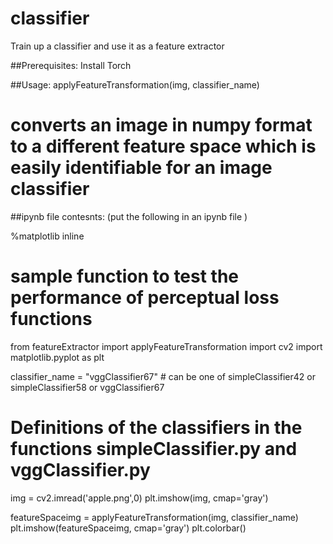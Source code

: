 # classifier
Train up a classifier and use it as a feature extractor

##Prerequisites: Install Torch 

##Usage: applyFeatureTransformation(img, classifier_name) 
# converts an image in numpy format to a different feature space which is easily identifiable for an image classifier

##ipynb file contesnts: (put the following in an ipynb file )

%matplotlib inline
# sample function to test the performance of perceptual loss functions
from featureExtractor import applyFeatureTransformation
import cv2
import matplotlib.pyplot as plt

classifier_name = "vggClassifier67"  # can be one of simpleClassifier42 or simpleClassifier58 or vggClassifier67
# Definitions of the classifiers in the functions simpleClassifier.py and vggClassifier.py 

img = cv2.imread('apple.png',0)
plt.imshow(img, cmap='gray')

featureSpaceimg = applyFeatureTransformation(img, classifier_name)
plt.imshow(featureSpaceimg, cmap='gray')
plt.colorbar()



